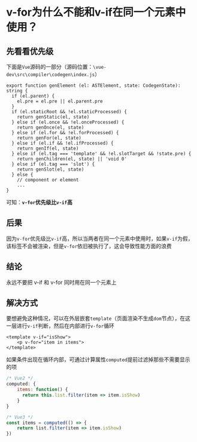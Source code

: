 # v-for为什么不能和v-if在同一个元素中使用？

## 先看看优先级

下面是`Vue`源码的一部分（源码位置：`\vue-dev\src\compiler\codegen\index.js`）

```ts{9-12}
export function genElement (el: ASTElement, state: CodegenState): string {
  if (el.parent) {
    el.pre = el.pre || el.parent.pre
  }
  if (el.staticRoot && !el.staticProcessed) {
    return genStatic(el, state)
  } else if (el.once && !el.onceProcessed) {
    return genOnce(el, state)
  } else if (el.for && !el.forProcessed) {
    return genFor(el, state)
  } else if (el.if && !el.ifProcessed) {
    return genIf(el, state)
  } else if (el.tag === 'template' && !el.slotTarget && !state.pre) {
    return genChildren(el, state) || 'void 0'
  } else if (el.tag === 'slot') {
    return genSlot(el, state)
  } else {
    // component or element
    ...
}
```

可知：**`v-for`优先级比`v-if`高**

## 后果

因为`v-for`优先级比`v-if`高，所以当两者在同一个元素中使用时，如果`v-if`为假，该标签不会被渲染，但是`v-for`依旧被执行了，这会导致性能方面的浪费

## 结论

永远不要把 v-if 和 v-for 同时用在同一个元素上

## 解决方式

要想避免这种情况，可以在外层嵌套`template`（页面渲染不生成`dom`节点），在这一层进行`v-if`判断，然后在内部进行`v-for`循环

```vue
<template v-if="isShow">
    <p v-for="item in items">
</template>
```

如果条件出现在循环内部，可通过计算属性`computed`提前过滤掉那些不需要显示的项

```js
/* Vue2 */
computed: {
    items: function() {
      return this.list.filter(item => item.isShow)
    }
}

/* Vue3 */
const items = computed(() => {
    return list.filter(item => item.isShow)
})
```
